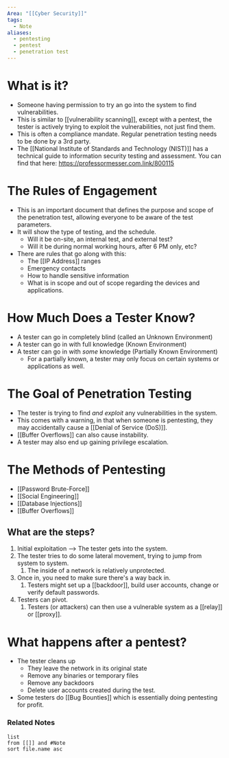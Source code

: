 ```yaml
---
Area: "[[Cyber Security]]"
tags:
  - Note
aliases:
  - pentesting
  - pentest
  - penetration test
---
```


# What is it?
- Someone having permission to try an go into the system to find vulnerabilities.
- This is similar to [[vulnerability scanning]], except with a pentest, the tester is actively trying to exploit the vulnerabilities, not just find them.
- This is often a compliance mandate. Regular penetration testing needs to be done by a 3rd party.
- The [[National Institute of Standards and Technology (NIST)]] has a technical guide to information security testing and assessment. You can find that here: https://professormesser.com.link/800115
# The Rules of Engagement
- This is an important document that defines the purpose and scope of the penetration test, allowing everyone to be aware of the test parameters.
- It will show the type of testing, and the schedule.
	- Will it be on-site, an internal test, and external test?
	- Will it be during normal working hours, after 6 PM only, etc?
- There are rules that go along with this:
	- The [[IP Address]] ranges
	- Emergency contacts
	- How to handle sensitive information
	- What is in scope and out of scope regarding the devices and applications. 
# How Much Does a Tester Know?
- A tester can go in completely blind (called an Unknown Environment)
- A tester can go in with full knowledge (Known Environment)
- A tester can go in with _some_ knowledge (Partially Known Environment)
	- For a partially known, a tester may only focus on certain systems or applications as well.
# The Goal of Penetration Testing
- The tester is trying to find _and exploit_ any vulnerabilities in the system. 
- This comes with a warning, in that when someone is pentesting, they may accidentally cause a [[Denial of Service (DoS)]].
- [[Buffer Overflows]] can also cause instability.
- A tester may also end up gaining privilege escalation. 
# The Methods of Pentesting
- [[Password Brute-Force]]
- [[Social Engineering]]
- [[Database Injections]]
- [[Buffer Overflows]]
## What are the steps?
1. Initial exploitation --> The tester gets into the system.
2. The tester tries to do some lateral movement, trying to jump from system to system. 
	1. The inside of a network is relatively unprotected.
3. Once in, you need to make sure there's a way back in.
	1. Testers might set up a [[backdoor]], build user accounts, change or verify default passwords.
4. Testers can pivot.
	1. Testers (or attackers) can then use a vulnerable system as a [[relay]] or [[proxy]].
# What happens after a pentest?
- The tester cleans up
	- They leave the network in its original state
	- Remove any binaries or temporary files
	- Remove any backdoors
	- Delete user accounts created during the test.
- Some testers do [[Bug Bounties]] which is essentially doing pentesting for profit. 

### Related Notes
```dataview
list
from [[]] and #Note 
sort file.name asc
```
